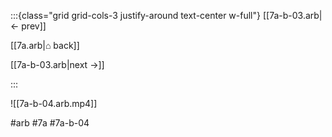 :::{class="grid grid-cols-3 justify-around text-center w-full"}
[[7a-b-03.arb|← prev]]

[[7a.arb|⌂ back]]

[[7a-b-03.arb|next →]]

:::

![[7a-b-04.arb.mp4]]

#arb #7a #7a-b-04


